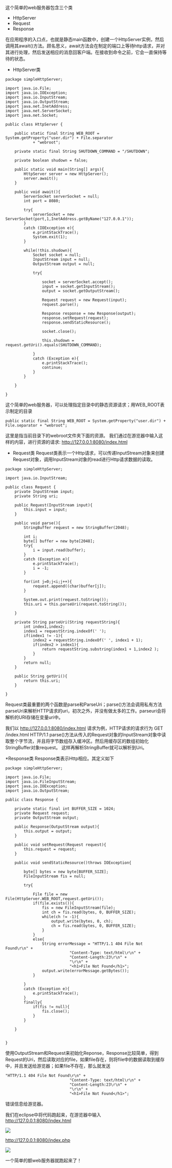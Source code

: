 这个简单的web服务器包含三个类
* HttpServer
* Request
* Response

在应用程序的入口点，也就是静态main函数中，创建一个HttpServer实例，然后调用其await()方法。顾名思义，await方法会在制定的端口上等待http请求，并对其进行处理，然后发送相应的消息回客户端。在接收到命令之前，它会一直保持等待的状态。

*  HttpServer类

```
package simpleHttpServer;

import java.io.File;
import java.io.IOException;
import java.io.InputStream;
import java.io.OutputStream;
import java.net.InetAddress;
import java.net.ServerSocket;
import java.net.Socket;

public class HttpServer {
	
	public static final String WEB_ROOT = System.getProperty("user.dir") + File.separator
			+ "webroot";
	
	private static final String SHUTDOWN_COMMAND = "/SHUTDOWN";
	
	private boolean shudown = false;
	
	public static void main(String[] args){
		HttpServer server = new HttpServer();
		server.await();
	}
	
	public void await(){
		ServerSocket serverSocket = null;
		int port = 8080;
		
		try{
			serverSocket = new ServerSocket(port,1,InetAddress.getByName("127.0.0.1"));
		}
		catch (IOException e){
			e.printStackTrace();
			System.exit(1);
		}
		
		while(!this.shudown){
			Socket socket = null;
			InputStream input = null;
			OutputStream output = null;
			
			try{
				
				socket = serverSocket.accept();
				input = socket.getInputStream();
				output = socket.getOutputStream();
				
				Request request = new Request(input);
				request.parse();
				
				Response response = new Response(output);
				response.setRequest(request);
				response.sendStaticResource();
				
				socket.close();
				
				this.shudown = request.getUri().equals(SHUTDOWN_COMMAND);
				
			}
			catch (Exception e){
				e.printStackTrace();
				continue;
			}
		}
		
	}
		
}
```

这个简单的web服务器，可以处理指定目录中的静态资源请求；用WEB_ROOT表示制定的目录

```
public static final String WEB_ROOT = System.getProperty("user.dir") + File.separator + "webroot";
```
这里是指当前目录下的webroot文件夹下面的资源。
我们通过在游览器中输入这样的内容，进行资源的请求:
http://127.0.0.1:8080/index.html

* Request类
Request类表示一个Http请求，可以传递InputStream对象来创建Request对象，调用InputStream对象的read进行Http请求数据的读取。

```
package simpleHttpServer;

import java.io.InputStream;

public class Request {
	private InputStream input;
	private String uri;
	
	public Request(InputStream input){
		this.input = input;
	}
	
	public void parse(){
		StringBuffer request = new StringBuffer(2048);
		
		int i;
		byte[] buffer = new byte[2048];
		try{
			i = input.read(buffer);
		}
		catch (Exception e){
			e.printStackTrace();
			i = -1;
		}
		
		for(int j=0;j<i;j++){
			request.append((char)buffer[j]);
		}
		
		System.out.print(request.toString());
		this.uri = this.parseUri(request.toString());
		
	}
	
	private String parseUri(String requestString){
		int index1,index2;
		index1 = requestString.indexOf(' ');
		if(index1 != -1){
			index2 = requestString.indexOf(' ', index1 + 1);
			if(index2 > index1){
				return requestString.substring(index1 + 1,index2 );
			}
		}
		return null;
	}
	
	public String getUri(){
		return this.uri;
	}
	
}

```
Request类最重要的两个函数是parse和ParseUri；parse()方法会调用私有方法parseUri来解析HTTP请求的uri，初次之外，并没有做太多的工作。parseuri会将解析的URI存储在变量uri中。

我们以 http://127.0.0.1:8080/index.html 请求为例，HTTP请求的请求行为
  GET /index.html HTTP/1.1
parse()方法从传入的Request对象的InputStream对象中读取整个字节流，并且将字节数组存入缓冲区。然后用缓存区的数组初始化StringBuffer对象request。 这样再解析StringBuffer就可以解析到Uri。

*Response类
Response类表示Http相应。其定义如下
```
package simpleHttpServer;

import java.io.File;
import java.io.FileInputStream;
import java.io.IOException;
import java.io.OutputStream;

public class Response {
	
	private static final int BUFFER_SIZE = 1024;
	private Request request;
	private OutputStream output;
	
	public Response(OutputStream output){
		this.output = output;
	}
	
	public void setRequest(Request request){
		this.request = request;
	}
	
	public void sendStaticResource()throws IOException{
		
		byte[] bytes = new byte[BUFFER_SIZE];
		FileInputStream fis = null;
		
		try{
			
			File file = new File(HttpServer.WEB_ROOT,request.getUri());
			if(file.exists()){
				fis = new FileInputStream(file);
				int ch = fis.read(bytes, 0, BUFFER_SIZE);
				while(ch != -1){
					output.write(bytes, 0, ch);
					ch = fis.read(bytes, 0, BUFFER_SIZE);
				}
			}
			else{
				String errorMessage = "HTTP/1.1 404 File Not Found\r\n" + 
							"Content-Type: text/html\r\n" +
							"Content-Length:23\r\n" +
							"\r\n" + 
							"<h1>File Not Found</h1>";
				output.write(errorMessage.getBytes());
			}
			
		}
		catch (Exception e){
			e.printStackTrace();
		}
		finally{
			if(fis != null){
				fis.close();
			}
		}
		
	}
	
	
}

```
使用OutputStream和Request来初始化Reponse，Response比较简单，得到Request的Uri，然后读取对应的file，如果file存在，则将file中的数据读取到缓存中，并且发送给游览器；如果file不存在，那么就发送
```
"HTTP/1.1 404 File Not Found\r\n" + 
							"Content-Type: text/html\r\n" +
							"Content-Length:23\r\n" +
							"\r\n" + 
							"<h1>File Not Found</h1>";
```
错误信息给游览器。

我们在eclipse中将代码跑起来，在游览器中输入
 http://127.0.0.1:8080/index.html 


![](http://upload-images.jianshu.io/upload_images/1261094-02e6c4a663cc2457.png?imageMogr2/auto-orient/strip%7CimageView2/2/w/1240)

 http://127.0.0.1:8080/index.php

![](http://upload-images.jianshu.io/upload_images/1261094-c5c6418d12d243c1.png?imageMogr2/auto-orient/strip%7CimageView2/2/w/1240) 

一个简单的额web服务器就跑起来了！
